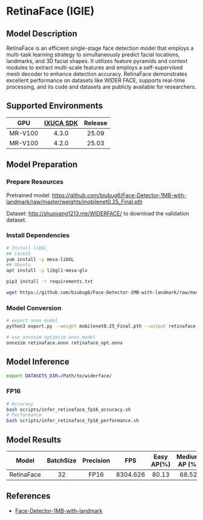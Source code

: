 # RetinaFace (IGIE)

## Model Description

RetinaFace is an efficient single-stage face detection model that employs a multi-task learning strategy to simultaneously predict facial locations, landmarks, and 3D facial shapes. It utilizes feature pyramids and context modules to extract multi-scale features and employs a self-supervised mesh decoder to enhance detection accuracy. RetinaFace demonstrates excellent performance on datasets like WIDER FACE, supports real-time processing, and its code and datasets are publicly available for researchers.

## Supported Environments

| GPU    | [IXUCA SDK](https://gitee.com/deep-spark/deepspark#%E5%A4%A9%E6%95%B0%E6%99%BA%E7%AE%97%E8%BD%AF%E4%BB%B6%E6%A0%88-ixuca) | Release |
| :----: | :----: | :----: |
| MR-V100 | 4.3.0 | 25.09 |
| MR-V100 | 4.2.0 | 25.03 |

## Model Preparation

### Prepare Resources

Pretrained model: <https://github.com/biubug6/Face-Detector-1MB-with-landmark/raw/master/weights/mobilenet0.25_Final.pth>

Dataset: <http://shuoyang1213.me/WIDERFACE/> to download the validation dataset.

### Install Dependencies

```bash
# Install libGL
## CentOS
yum install -y mesa-libGL
## Ubuntu
apt install -y libgl1-mesa-glx

pip3 install -r requirements.txt
```

```bash
wget https://github.com/biubug6/Face-Detector-1MB-with-landmark/raw/master/weights/mobilenet0.25_Final.pth
```

### Model Conversion

```bash
# export onnx model
python3 export.py --weight mobilenet0.25_Final.pth --output retinaface.onnx

# use onnxsim optimize onnx model
onnxsim retinaface.onnx retinaface_opt.onnx
```

## Model Inference

```bash
export DATASETS_DIR=/Path/to/widerface/
```

### FP16

```bash
# Accuracy
bash scripts/infer_retinaface_fp16_accuracy.sh
# Performance
bash scripts/infer_retinaface_fp16_performance.sh
```

## Model Results

| Model      | BatchSize | Precision | FPS      | Easy AP(%) | Medium AP (%) | Hard AP(%) |
| :----: | :----: | :----: | :----: | :----: | :----: | :----: |
| RetinaFace | 32        | FP16      | 8304.626 | 80.13      | 68.52         | 36.59      |

## References

- [Face-Detector-1MB-with-landmark](https://github.com/biubug6/Face-Detector-1MB-with-landmark)
